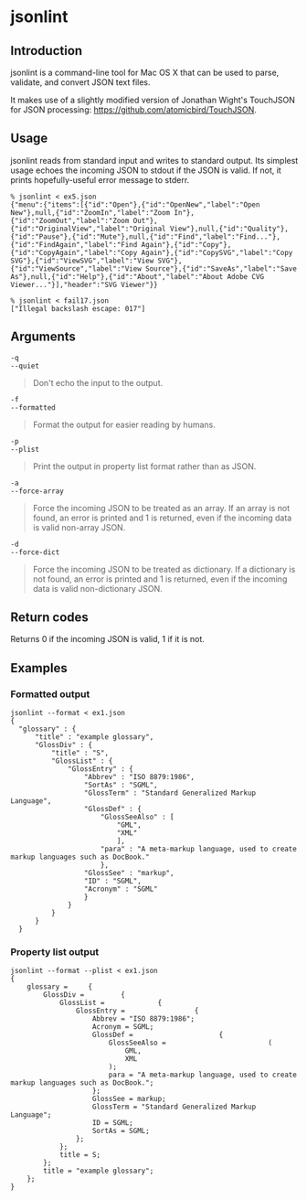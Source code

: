 # jsonlint

## Introduction

jsonlint is a command-line tool for Mac OS X that can be used to parse, validate, and convert JSON text files.

It makes use of a slightly modified version of Jonathan Wight's TouchJSON for JSON processing: <https://github.com/atomicbird/TouchJSON>.

## Usage

jsonlint reads from standard input and writes to standard output. Its simplest usage echoes the incoming JSON to stdout if the JSON is valid. If not, it prints hopefully-useful error message to stderr.

	% jsonlint < ex5.json
	{"menu":{"items":[{"id":"Open"},{"id":"OpenNew","label":"Open New"},null,{"id":"ZoomIn","label":"Zoom In"},{"id":"ZoomOut","label":"Zoom Out"},{"id":"OriginalView","label":"Original View"},null,{"id":"Quality"},{"id":"Pause"},{"id":"Mute"},null,{"id":"Find","label":"Find..."},{"id":"FindAgain","label":"Find Again"},{"id":"Copy"},{"id":"CopyAgain","label":"Copy Again"},{"id":"CopySVG","label":"Copy SVG"},{"id":"ViewSVG","label":"View SVG"},{"id":"ViewSource","label":"View Source"},{"id":"SaveAs","label":"Save As"},null,{"id":"Help"},{"id":"About","label":"About Adobe CVG Viewer..."}],"header":"SVG Viewer"}}

	% jsonlint < fail17.json
	["Illegal backslash escape: 017"]

## Arguments

	-q
	--quiet
> Don't echo the input to the output.

	-f
	--formatted
> Format the output for easier reading by humans.

	-p
	--plist
> Print the output in property list format rather than as JSON.

	-a
	--force-array
> Force the incoming JSON to be treated as an array. If an array is not found, an error is printed and 1 is returned, even if the incoming data is valid non-array JSON.

	-d
	--force-dict
> Force the incoming JSON to be treated as dictionary. If a dictionary is not found, an error is printed and 1 is returned, even if the incoming data is valid non-dictionary JSON.


## Return codes

Returns 0 if the incoming JSON is valid, 1 if it is not.

## Examples

### Formatted output

	jsonlint --format < ex1.json
	{
	  "glossary" : {
		  "title" : "example glossary",
		  "GlossDiv" : {
			  "title" : "S",
			  "GlossList" : {
				  "GlossEntry" : {
					  "Abbrev" : "ISO 8879:1986",
					  "SortAs" : "SGML",
					  "GlossTerm" : "Standard Generalized Markup Language",
					  "GlossDef" : {
						  "GlossSeeAlso" : [
							  "GML",
							  "XML"
							  ],
						  "para" : "A meta-markup language, used to create markup languages such as DocBook."
						  },
					  "GlossSee" : "markup",
					  "ID" : "SGML",
					  "Acronym" : "SGML"
					  }
				  }
			  }
		  }
	  }

### Property list output
	jsonlint --format --plist < ex1.json
	{
		glossary =     {
			GlossDiv =         {
				GlossList =             {
					GlossEntry =                 {
						Abbrev = "ISO 8879:1986";
						Acronym = SGML;
						GlossDef =                     {
							GlossSeeAlso =                         (
								GML,
								XML
							);
							para = "A meta-markup language, used to create markup languages such as DocBook.";
						};
						GlossSee = markup;
						GlossTerm = "Standard Generalized Markup Language";
						ID = SGML;
						SortAs = SGML;
					};
				};
				title = S;
			};
			title = "example glossary";
		};
	}

